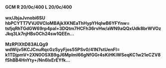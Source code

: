 #### GCM R 20/0c/400 L 20/0c/400
**wx/JbjaJvnobi6SU**<br/>**hbPCYTT7VVJ0VCIoMBAjkXKNEaThHypYHqlwB6YFYnw=**<br/>**tsfjqRhTGdGW69rp4pal+3DQtm7HCFh36rvHw/aWN9aQQxUdk8brWVOzJkq3Lk7njHBsOCh24sw1QEEn...**<br/><br/>
**MzRPIXltD83ALQg9**<br/>**wdWijv5KCJCnuRqcGzSyyFjos55PSv0/41N7stUenFI=**<br/>**k1TDjpmV+2XN0OSXB9gJ6MplmI66gNfGGr4sKiHKiWSeqKC1w21eCZV8fShBB4HnYty+/Nn6lxErEYfk...**